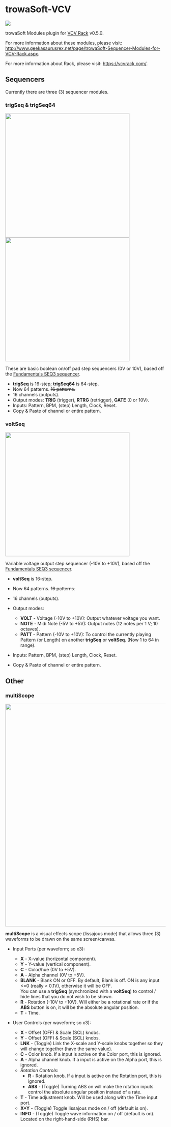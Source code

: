 # trowaSoft-VCV
<div>
<img src="http://www.geekasaurusrex.net/image.axd?picture=2017%2f12%2fdemo_screenshot.jpg" />
</div>

trowaSoft Modules plugin for [VCV Rack](https://github.com/VCVRack/Rack) v0.5.0.

For more information about these modules, please visit:
http://www.geekasaurusrex.net/page/trowaSoft-Sequencer-Modules-for-VCV-Rack.aspx.

For more information about Rack, please visit:
https://vcvrack.com/.

## Sequencers
Currently there are three (3) sequencer modules.

### trigSeq & trigSeq64
<div>
<img width="390" src="http://www.geekasaurusrex.net/image.axd?picture=2017%2f12%2ftrigSeq_screenshot.jpg" />
<img width="390" src="http://www.geekasaurusrex.net/image.axd?picture=2017%2f12%2ftrigSeq64_screenshot.jpg" />
</div>


These are basic boolean on/off pad step sequencers (0V or 10V), based off the [Fundamentals SEQ3 sequencer](https://github.com/VCVRack/Fundamental).
+ **trigSeq** is 16-step; **trigSeq64** is 64-step.
+ Now 64 patterns. ~~16 patterns.~~
+ 16 channels (outputs).
+ Output modes: **TRIG** (trigger), **RTRG** (retrigger), **GATE** (0 or 10V).
+ Inputs: Pattern, BPM, (step) Length, Clock, Reset.
+ Copy & Paste of channel or entire pattern.

### voltSeq
<div>
<img width="390" src="http://www.geekasaurusrex.net/image.axd?picture=2017%2f12%2fvoltSeq_screenshot.jpg" />
</div>


Variable voltage output step sequencer (-10V to +10V), based off the [Fundamentals SEQ3 sequencer](https://github.com/VCVRack/Fundamental).
+ **voltSeq** is 16-step.
+ Now 64 patterns. ~~16 patterns.~~
+ 16 channels (outputs).
+ Output modes:
    + **VOLT** - Voltage (-10V to +10V): Output whatever voltage you want.
    + **NOTE** - Midi Note (-5V to +5V): Output notes (12 notes per 1 V; 10 octaves).    
	+ **PATT** - Pattern (-10V to +10V): To control the currently playing Pattern (or Length) on another **trigSeq** or **voltSeq**. (Now 1 to 64 in range).
  
+ Inputs: Pattern, BPM, (step) Length, Clock, Reset.
+ Copy & Paste of channel or entire pattern.

## Other
### multiScope
<div>
<img width="700" src="http://www.geekasaurusrex.net/image.axd?picture=2017%2f12%2fmultiScope_screenshot.jpg" />
</div>

**multiScope** is a visual effects scope (lissajous mode) that allows three (3) waveforms to be drawn on the same screen/canvas.
+ Input Ports (per waveform; so x3):
    + **X** - X-value (horizontal component).
    + **Y** - Y-value (vertical component).
    + **C** - Color/hue (0V to +5V).
    + **A** - Alpha channel (0V to +5V).
    + **BLANK** - Blank ON or OFF. By default, Blank is off. ON is any input <=0 (really < 0.1V), otherwise it will be OFF.  
   You can use a **trigSeq** (synchronized with a **voltSeq**) to control / hide lines that you do not wish to be shown.  
    + **R** - Rotation (-10V to +10V). Will either be a rotational rate or if the **ABS** button is on, it will be the absolute angular position.
    + **T** - Time.
  
+ User Controls (per waveform; so x3):
    + **X** - Offset (OFF) & Scale (SCL) knobs.
    + **Y** - Offset (OFF) & Scale (SCL) knobs.
    + **LNK** - (Toggle) Link the X-scale and Y-scale knobs together so they will change together (have the same value).
    + **C** - Color knob. If a input is active on the Color port, this is ignored.
    + **A** - Alpha channel knob. If a input is active on the Alpha port, this is ignored.
    + _Rotation Controls_:
        + **R** - Rotation knob. If a input is active on the Rotation port, this is ignored.
        + **ABS** - (Toggle) Turning ABS on will make the rotation inputs control the absolute angular position instead of a rate.		
    + **T** - Time adjustment knob. Will be used along with the Time input port.
    + **X*Y** - (Toggle) Toggle lissajous mode on / off (default is on).
	+ **INFO** - (Toggle) Toggle wave information on / off (default is on). Located on the right-hand-side (RHS) bar.

